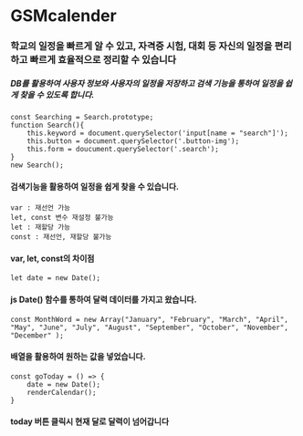 # GSMcalender
### 학교의 일정을 빠르게 알 수 있고, 자격증 시험, 대회 등 자신의 일정을 편리하고 빠르게 효율적으로 정리할 수 있습니다

##### DB를 활용하여 사용자 정보와 사용자의 일정을 저장하고 검색 기능을 통하여 일정을 쉽게 찾을 수 있도록 합니다.



```
const Searching = Search.prototype;
function Search(){
    this.keyword = document.querySelector('input[name = "search"]');
    this.button = document.querySelector('.button-img');
    this.form = doucument.querySelector('.search');
}
new Search();
```
#### 검색기능을 활용하여 일정을 쉽게 찾을 수 있습니다.



```
var : 재선언 가능 
let, const 변수 재설정 불가능
let : 재할당 가능
const : 재선언, 재할당 불가능
```

#### var, let, const의 차이점



```
let date = new Date();

```

#### js Date() 함수를 통하여 달력 데이터를 가지고 왔습니다.



```
const MonthWord = new Array("January", "February", "March", "April", "May", "June", "July", "August", "September", "October", "November", "December" );
```

#### 배열을 활용하여 원하는 값을 넣었습니다.



```
const goToday = () => {
    date = new Date();
    renderCalendar();
}

```
#### today 버튼 클릭시 현재 달로 달력이 넘어갑니다





